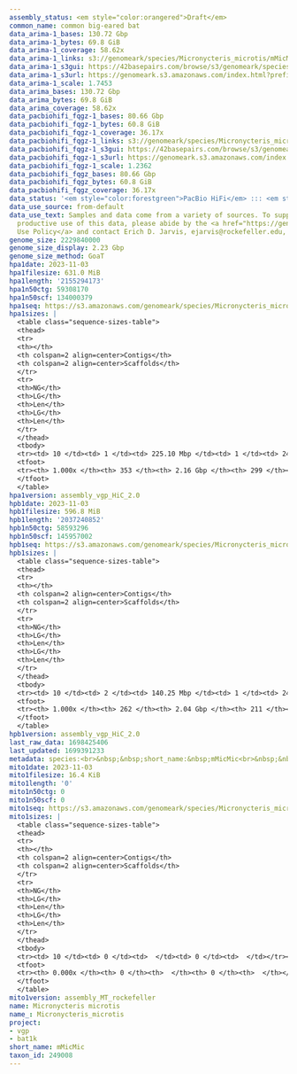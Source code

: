 ```yaml
---
assembly_status: <em style="color:orangered">Draft</em>
common_name: common big-eared bat
data_arima-1_bases: 130.72 Gbp
data_arima-1_bytes: 69.8 GiB
data_arima-1_coverage: 58.62x
data_arima-1_links: s3://genomeark/species/Micronycteris_microtis/mMicMic1/genomic_data/arima/<br>
data_arima-1_s3gui: https://42basepairs.com/browse/s3/genomeark/species/Micronycteris_microtis/mMicMic1/genomic_data/arima/
data_arima-1_s3url: https://genomeark.s3.amazonaws.com/index.html?prefix=species/Micronycteris_microtis/mMicMic1/genomic_data/arima/
data_arima-1_scale: 1.7453
data_arima_bases: 130.72 Gbp
data_arima_bytes: 69.8 GiB
data_arima_coverage: 58.62x
data_pacbiohifi_fqgz-1_bases: 80.66 Gbp
data_pacbiohifi_fqgz-1_bytes: 60.8 GiB
data_pacbiohifi_fqgz-1_coverage: 36.17x
data_pacbiohifi_fqgz-1_links: s3://genomeark/species/Micronycteris_microtis/mMicMic1/genomic_data/pacbio_hifi/<br>
data_pacbiohifi_fqgz-1_s3gui: https://42basepairs.com/browse/s3/genomeark/species/Micronycteris_microtis/mMicMic1/genomic_data/pacbio_hifi/
data_pacbiohifi_fqgz-1_s3url: https://genomeark.s3.amazonaws.com/index.html?prefix=species/Micronycteris_microtis/mMicMic1/genomic_data/pacbio_hifi/
data_pacbiohifi_fqgz-1_scale: 1.2362
data_pacbiohifi_fqgz_bases: 80.66 Gbp
data_pacbiohifi_fqgz_bytes: 60.8 GiB
data_pacbiohifi_fqgz_coverage: 36.17x
data_status: '<em style="color:forestgreen">PacBio HiFi</em> ::: <em style="color:forestgreen">Arima</em>'
data_use_source: from-default
data_use_text: Samples and data come from a variety of sources. To support fair and
  productive use of this data, please abide by the <a href="https://genome10k.soe.ucsc.edu/data-use-policies/">Data
  Use Policy</a> and contact Erich D. Jarvis, ejarvis@rockefeller.edu, with any questions.
genome_size: 2229840000
genome_size_display: 2.23 Gbp
genome_size_method: GoaT
hpa1date: 2023-11-03
hpa1filesize: 631.0 MiB
hpa1length: '2155294173'
hpa1n50ctg: 59308170
hpa1n50scf: 134000379
hpa1seq: https://s3.amazonaws.com/genomeark/species/Micronycteris_microtis/mMicMic1/assembly_vgp_HiC_2.0/mMicMic1.HiC.hap1.20231103.fasta.gz
hpa1sizes: |
  <table class="sequence-sizes-table">
  <thead>
  <tr>
  <th></th>
  <th colspan=2 align=center>Contigs</th>
  <th colspan=2 align=center>Scaffolds</th>
  </tr>
  <tr>
  <th>NG</th>
  <th>LG</th>
  <th>Len</th>
  <th>LG</th>
  <th>Len</th>
  </tr>
  </thead>
  <tbody>
  <tr><td> 10 </td><td> 1 </td><td> 225.10 Mbp </td><td> 1 </td><td> 241.78 Mbp </td></tr><tr><td> 20 </td><td> 3 </td><td> 119.89 Mbp </td><td> 2 </td><td> 238.03 Mbp </td></tr><tr><td> 30 </td><td> 5 </td><td> 91.07 Mbp </td><td> 3 </td><td> 220.70 Mbp </td></tr><tr><td> 40 </td><td> 8 </td><td> 78.14 Mbp </td><td> 4 </td><td> 190.54 Mbp </td></tr><tr style="background-color:#cccccc;"><td> 50 </td><td> 11 </td><td style="background-color:#88ff88;"> 59.31 Mbp </td><td> 6 </td><td style="background-color:#88ff88;"> 134.00 Mbp </td></tr><tr><td> 60 </td><td> 15 </td><td> 45.28 Mbp </td><td> 7 </td><td> 125.64 Mbp </td></tr><tr><td> 70 </td><td> 20 </td><td> 38.19 Mbp </td><td> 9 </td><td> 97.10 Mbp </td></tr><tr><td> 80 </td><td> 27 </td><td> 26.42 Mbp </td><td> 12 </td><td> 56.98 Mbp </td></tr><tr><td> 90 </td><td> 36 </td><td> 18.38 Mbp </td><td> 16 </td><td> 45.79 Mbp </td></tr><tr><td> 100 </td><td> 353 </td><td> 12.37 Kbp </td><td> 299 </td><td> 12.37 Kbp </td></tr></tbody>
  <tfoot>
  <tr><th> 1.000x </th><th> 353 </th><th> 2.16 Gbp </th><th> 299 </th><th> 2.16 Gbp </th></tr>
  </tfoot>
  </table>
hpa1version: assembly_vgp_HiC_2.0
hpb1date: 2023-11-03
hpb1filesize: 596.8 MiB
hpb1length: '2037240852'
hpb1n50ctg: 58593296
hpb1n50scf: 145957002
hpb1seq: https://s3.amazonaws.com/genomeark/species/Micronycteris_microtis/mMicMic1/assembly_vgp_HiC_2.0/mMicMic1.HiC.hap2.20231103.fasta.gz
hpb1sizes: |
  <table class="sequence-sizes-table">
  <thead>
  <tr>
  <th></th>
  <th colspan=2 align=center>Contigs</th>
  <th colspan=2 align=center>Scaffolds</th>
  </tr>
  <tr>
  <th>NG</th>
  <th>LG</th>
  <th>Len</th>
  <th>LG</th>
  <th>Len</th>
  </tr>
  </thead>
  <tbody>
  <tr><td> 10 </td><td> 2 </td><td> 140.25 Mbp </td><td> 1 </td><td> 243.89 Mbp </td></tr><tr><td> 20 </td><td> 3 </td><td> 122.40 Mbp </td><td> 2 </td><td> 237.95 Mbp </td></tr><tr><td> 30 </td><td> 5 </td><td> 85.88 Mbp </td><td> 3 </td><td> 220.72 Mbp </td></tr><tr><td> 40 </td><td> 8 </td><td> 70.08 Mbp </td><td> 4 </td><td> 190.06 Mbp </td></tr><tr style="background-color:#cccccc;"><td> 50 </td><td> 11 </td><td style="background-color:#88ff88;"> 58.59 Mbp </td><td> 5 </td><td style="background-color:#88ff88;"> 145.96 Mbp </td></tr><tr><td> 60 </td><td> 15 </td><td> 45.47 Mbp </td><td> 7 </td><td> 125.43 Mbp </td></tr><tr><td> 70 </td><td> 20 </td><td> 38.19 Mbp </td><td> 9 </td><td> 93.76 Mbp </td></tr><tr><td> 80 </td><td> 26 </td><td> 26.25 Mbp </td><td> 11 </td><td> 57.00 Mbp </td></tr><tr><td> 90 </td><td> 35 </td><td> 18.15 Mbp </td><td> 15 </td><td> 45.79 Mbp </td></tr><tr><td> 100 </td><td> 262 </td><td> 15.59 Kbp </td><td> 211 </td><td> 15.59 Kbp </td></tr></tbody>
  <tfoot>
  <tr><th> 1.000x </th><th> 262 </th><th> 2.04 Gbp </th><th> 211 </th><th> 2.04 Gbp </th></tr>
  </tfoot>
  </table>
hpb1version: assembly_vgp_HiC_2.0
last_raw_data: 1698425406
last_updated: 1699391233
metadata: species:<br>&nbsp;&nbsp;short_name:&nbsp;mMicMic<br>&nbsp;&nbsp;name:&nbsp;Micronycteris&nbsp;microtis<br>&nbsp;&nbsp;taxon_id:&nbsp;249008<br>&nbsp;&nbsp;common_name:&nbsp;common&nbsp;big-eared&nbsp;bat<br>&nbsp;&nbsp;order:<br>&nbsp;&nbsp;&nbsp;&nbsp;name:&nbsp;Chiroptera<br>&nbsp;&nbsp;family:<br>&nbsp;&nbsp;&nbsp;&nbsp;name:&nbsp;Phyllostomidae<br>&nbsp;&nbsp;individuals:<br>&nbsp;&nbsp;&nbsp;&nbsp;-&nbsp;short_name:&nbsp;mMicMic1<br>&nbsp;&nbsp;genome_size:&nbsp;2229840000<br>&nbsp;&nbsp;genome_size_method:&nbsp;GoaT<br>&nbsp;&nbsp;project:&nbsp;[&nbsp;vgp&nbsp;,&nbsp;bat1k&nbsp;]<br>
mito1date: 2023-11-03
mito1filesize: 16.4 KiB
mito1length: '0'
mito1n50ctg: 0
mito1n50scf: 0
mito1seq: https://s3.amazonaws.com/genomeark/species/Micronycteris_microtis/mMicMic1/assembly_MT_rockefeller/mMicMic1.MT.20231103.fasta.gz
mito1sizes: |
  <table class="sequence-sizes-table">
  <thead>
  <tr>
  <th></th>
  <th colspan=2 align=center>Contigs</th>
  <th colspan=2 align=center>Scaffolds</th>
  </tr>
  <tr>
  <th>NG</th>
  <th>LG</th>
  <th>Len</th>
  <th>LG</th>
  <th>Len</th>
  </tr>
  </thead>
  <tbody>
  <tr><td> 10 </td><td> 0 </td><td>  </td><td> 0 </td><td>  </td></tr><tr><td> 20 </td><td> 0 </td><td>  </td><td> 0 </td><td>  </td></tr><tr><td> 30 </td><td> 0 </td><td>  </td><td> 0 </td><td>  </td></tr><tr><td> 40 </td><td> 0 </td><td>  </td><td> 0 </td><td>  </td></tr><tr style="background-color:#cccccc;"><td> 50 </td><td> 0 </td><td style="background-color:#ff8888;">  </td><td> 0 </td><td style="background-color:#ff8888;">  </td></tr><tr><td> 60 </td><td> 0 </td><td>  </td><td> 0 </td><td>  </td></tr><tr><td> 70 </td><td> 0 </td><td>  </td><td> 0 </td><td>  </td></tr><tr><td> 80 </td><td> 0 </td><td>  </td><td> 0 </td><td>  </td></tr><tr><td> 90 </td><td> 0 </td><td>  </td><td> 0 </td><td>  </td></tr><tr><td> 100 </td><td> 0 </td><td>  </td><td> 0 </td><td>  </td></tr></tbody>
  <tfoot>
  <tr><th> 0.000x </th><th> 0 </th><th>  </th><th> 0 </th><th>  </th></tr>
  </tfoot>
  </table>
mito1version: assembly_MT_rockefeller
name: Micronycteris microtis
name_: Micronycteris_microtis
project:
- vgp
- bat1k
short_name: mMicMic
taxon_id: 249008
---
```

